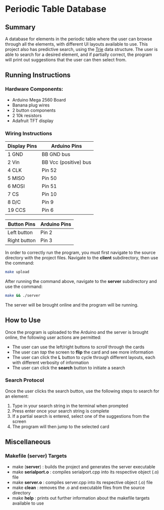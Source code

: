 # Periodic Table Database
## Summary
A database for elements in the periodic table where the user can browse through all the elements, with different UI layouts available to use. This project also has predictive search, using the [Trie](https://en.wikipedia.org/wiki/Trie "Trie") data structure. The user is able to search for a desired element, and if partially correct, the program will print out suggestions that the user can then select from.

## Running Instructions
### Hardware Components:
- Arduino Mega 2560 Board
- Banana plug wires
- 2 button components
- 2 10k resistors
- Adafruit TFT display
### Wiring Instructions
| Display Pins | Arduino Pins |
| ------------ | ------------ |
| 1 GND | BB GND bus|
| 2 Vin | BB Vcc (positive) bus |
| 4 CLK | Pin 52 |
| 5 MISO | Pin 50 |
| 6 MOSI | Pin 51 |
| 7 CS | Pin 10 |
| 8 D/C | Pin 9|
| 19 CCS | Pin 6 |

| Button Pins | Arduino Pins |
| ------------ | ------------ |
| Left button | Pin 2 |
| Right button | Pin 3 |



In order to correctly run the program, you must first navigate to the source directory with the project files. Navigate to the **client** subdirectory, then use the command:
```bash
make upload
```
After running the command above, navigate to the **server** subdirectory and use the command:
```bash
make && ./server
```
The server will be brought online and the program will be running.
## How to Use
Once the program is uploaded to the Arduino and the server is brought online, the following user actions are permitted:
- The user can use the left/right buttons to *scroll* through the cards
- The user can *tap* the screen to **flip** the card and see more information
- The user can click the **L** button to cycle through different layouts, each with different verbosity of information
- The user can click the **search** button to initiate a search
### Search Protocol
Once the user clicks the search button, use the following steps to search for an element:
1. Type in your search string in the terminal when prompted
2. Press enter once your search string is complete
3. If a partial search is entered, select one of the suggestions from the screen
4. The program will then jump to the selected card


## Miscellaneous
### Makefile (server) Targets
- make (**server**) : builds the project and generates the server executable
- make **serialport.o** : compiles serialport.cpp into its respective object (.o) file
- make **server.o** : compiles server.cpp into its respective object (.o) file
- make **clean** : removes the .o and executable files from the source directory
- make **help** : prints out further information about the makefile targets available to use
